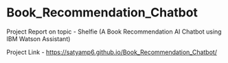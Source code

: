 # Book_Recommendation_Chatbot
Project Report on topic - Shelfie (A Book Recommendation AI Chatbot using IBM Watson Assistant)

Project Link - https://satyamp6.github.io/Book_Recommendation_Chatbot/
